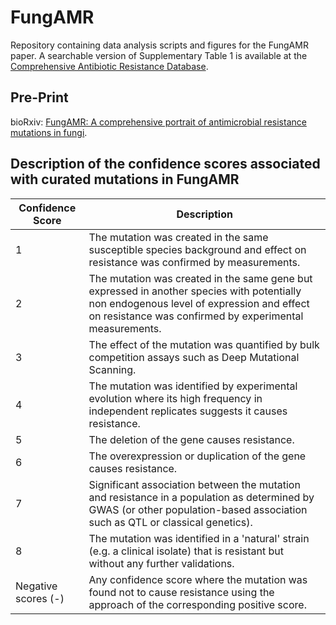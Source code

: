 # FungAMR

Repository containing data analysis scripts and figures for the FungAMR paper. A searchable version of Supplementary Table 1 is available at the [Comprehensive Antibiotic Resistance Database](http://card.mcmaster.ca).

## Pre-Print

bioRxiv: [FungAMR: A comprehensive portrait of antimicrobial resistance mutations in fungi](https://www.biorxiv.org/content/10.1101/2024.10.07.617009v1).

## Description of the confidence scores associated with curated mutations in FungAMR

| Confidence Score | Description |
|-----|-----|
| 1 | The mutation was created in the same susceptible species background and effect on resistance was confirmed by measurements. |
| 2 | The mutation was created in the same gene but expressed in another species with potentially non endogenous level of expression and effect on resistance was confirmed by experimental measurements. |
| 3 | The effect of the mutation was quantified by bulk competition assays such as Deep Mutational Scanning. |
| 4 | The mutation was identified by experimental evolution where its high frequency in independent replicates suggests it causes resistance. |
| 5 | The deletion of the gene causes resistance. |
| 6 | The overexpression or duplication of the gene causes resistance. |
| 7 | Significant association between the mutation and resistance in a population as determined by GWAS (or other population-based association such as QTL or classical genetics). |
| 8 | The mutation was identified in a 'natural' strain (e.g. a clinical isolate) that is resistant but without any further validations. |
| Negative scores (-) | Any confidence score where the mutation was found not to cause resistance using the approach of the corresponding positive score. |
